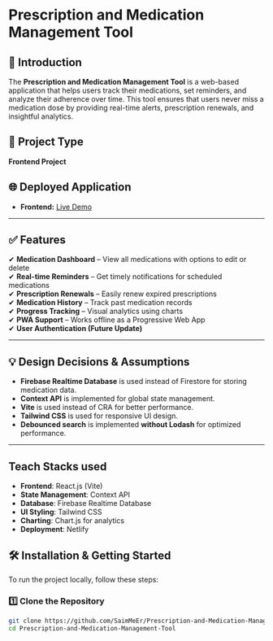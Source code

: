 # Prescription and Medication Management Tool

## 📌 Introduction

The **Prescription and Medication Management Tool** is a web-based application that helps users track their medications, set reminders, and analyze their adherence over time. This tool ensures that users never miss a medication dose by providing real-time alerts, prescription renewals, and insightful analytics.

## 🚀 Project Type

**Frontend Project**

## 🌐 Deployed Application

- **Frontend:** [Live Demo](https://marvelous-froyo-1958b7.netlify.app/)

---

## ✅ Features

✔ **Medication Dashboard** – View all medications with options to edit or delete  
✔ **Real-time Reminders** – Get timely notifications for scheduled medications  
✔ **Prescription Renewals** – Easily renew expired prescriptions  
✔ **Medication History** – Track past medication records  
✔ **Progress Tracking** – Visual analytics using charts  
✔ **PWA Support** – Works offline as a Progressive Web App  
✔ **User Authentication (Future Update)**

---

## 💡 Design Decisions & Assumptions

- **Firebase Realtime Database** is used instead of Firestore for storing medication data.
- **Context API** is implemented for global state management.
- **Vite** is used instead of CRA for better performance.
- **Tailwind CSS** is used for responsive UI design.
- **Debounced search** is implemented **without Lodash** for optimized performance.

---

## Teach Stacks used

- **Frontend**: React.js (Vite)
- **State Management**: Context API
- **Database**: Firebase Realtime Database
- **UI Styling**: Tailwind CSS
- **Charting**: Chart.js for analytics
- **Deployment**: Netlify

## 🛠️ Installation & Getting Started

To run the project locally, follow these steps:

### 1️⃣ Clone the Repository

```bash
git clone https://github.com/SaimMeEr/Prescription-and-Medication-Management-Tool.git
cd Prescription-and-Medication-Management-Tool
```
